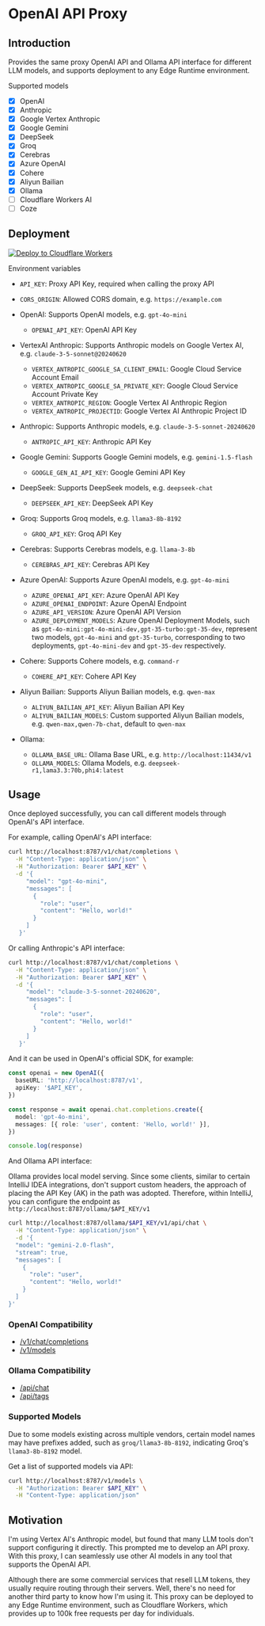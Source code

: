 # OpenAI API Proxy

## Introduction

Provides the same proxy OpenAI API and Ollama API interface for different LLM models, and supports deployment to any Edge Runtime environment.

Supported models

- [x] OpenAI
- [x] Anthropic
- [x] Google Vertex Anthropic
- [x] Google Gemini
- [x] DeepSeek
- [x] Groq
- [x] Cerebras
- [x] Azure OpenAI
- [x] Cohere
- [x] Aliyun Bailian
- [x] Ollama
- [ ] Cloudflare Workers AI
- [ ] Coze

## Deployment

[![Deploy to Cloudflare Workers](https://deploy.workers.cloudflare.com/button)](https://deploy.workers.cloudflare.com/?url=https://github.com/rxliuli/openai-api-proxy)

Environment variables

- `API_KEY`: Proxy API Key, required when calling the proxy API
- `CORS_ORIGIN`: Allowed CORS domain, e.g. `https://example.com`

- OpenAI: Supports OpenAI models, e.g. `gpt-4o-mini`
  - `OPENAI_API_KEY`: OpenAI API Key
- VertexAI Anthropic: Supports Anthropic models on Google Vertex AI, e.g. `claude-3-5-sonnet@20240620`
  - `VERTEX_ANTROPIC_GOOGLE_SA_CLIENT_EMAIL`: Google Cloud Service Account Email
  - `VERTEX_ANTROPIC_GOOGLE_SA_PRIVATE_KEY`: Google Cloud Service Account Private Key
  - `VERTEX_ANTROPIC_REGION`: Google Vertex AI Anthropic Region
  - `VERTEX_ANTROPIC_PROJECTID`: Google Vertex AI Anthropic Project ID
- Anthropic: Supports Anthropic models, e.g. `claude-3-5-sonnet-20240620`
  - `ANTROPIC_API_KEY`: Anthropic API Key
- Google Gemini: Supports Google Gemini models, e.g. `gemini-1.5-flash`
  - `GOOGLE_GEN_AI_API_KEY`: Google Gemini API Key
- DeepSeek: Supports DeepSeek models, e.g. `deepseek-chat`
  - `DEEPSEEK_API_KEY`: DeepSeek API Key
- Groq: Supports Groq models, e.g. `llama3-8b-8192`
  - `GROQ_API_KEY`: Groq API Key
- Cerebras: Supports Cerebras models, e.g. `llama-3-8b`
  - `CEREBRAS_API_KEY`: Cerebras API Key
- Azure OpenAI: Supports Azure OpenAI models, e.g. `gpt-4o-mini`
  - `AZURE_OPENAI_API_KEY`: Azure OpenAI API Key
  - `AZURE_OPENAI_ENDPOINT`: Azure OpenAI Endpoint
  - `AZURE_API_VERSION`: Azure OpenAI API Version
  - `AZURE_DEPLOYMENT_MODELS`: Azure OpenAI Deployment Models, such as `gpt-4o-mini:gpt-4o-mini-dev,gpt-35-turbo:gpt-35-dev`, represent two models, `gpt-4o-mini` and `gpt-35-turbo`, corresponding to two deployments, `gpt-4o-mini-dev` and `gpt-35-dev` respectively.
- Cohere: Supports Cohere models, e.g. `command-r`
  - `COHERE_API_KEY`: Cohere API Key
- Aliyun Bailian: Supports Aliyun Bailian models, e.g. `qwen-max`
  - `ALIYUN_BAILIAN_API_KEY`: Aliyun Bailian API Key
  - `ALIYUN_BAILIAN_MODELS`: Custom supported Aliyun Bailian models, e.g. `qwen-max,qwen-7b-chat`, default to `qwen-max`
- Ollama:
  - `OLLAMA_BASE_URL`: Ollama Base URL, e.g. `http://localhost:11434/v1`
  - `OLLAMA_MODELS`: Ollama Models, e.g. `deepseek-r1,lama3.3:70b,phi4:latest`

## Usage

Once deployed successfully, you can call different models through OpenAI's API interface.

For example, calling OpenAI's API interface:

```bash
curl http://localhost:8787/v1/chat/completions \
  -H "Content-Type: application/json" \
  -H "Authorization: Bearer $API_KEY" \
  -d '{
     "model": "gpt-4o-mini",
     "messages": [
       {
         "role": "user",
         "content": "Hello, world!"
       }
     ]
   }'
```

Or calling Anthropic's API interface:

```bash
curl http://localhost:8787/v1/chat/completions \
  -H "Content-Type: application/json" \
  -H "Authorization: Bearer $API_KEY" \
  -d '{
     "model": "claude-3-5-sonnet-20240620",
     "messages": [
       {
         "role": "user",
         "content": "Hello, world!"
       }
     ]
   }'
```

And it can be used in OpenAI's official SDK, for example:

```ts
const openai = new OpenAI({
  baseURL: 'http://localhost:8787/v1',
  apiKey: '$API_KEY',
})

const response = await openai.chat.completions.create({
  model: 'gpt-4o-mini',
  messages: [{ role: 'user', content: 'Hello, world!' }],
})

console.log(response)
```

And Ollama API interface:

Ollama provides local model serving. Since some clients, similar to certain IntelliJ IDEA integrations, don't support custom headers, the approach of placing the API Key (AK) in the path was adopted. Therefore, within IntelliJ, you can configure the endpoint as `http://localhost:8787/ollama/$API_KEY/v1`

```bash
curl http://localhost:8787/ollama/$API_KEY/v1/api/chat \
  -H "Content-Type: application/json" \
  -d '{
  "model": "gemini-2.0-flash",
  "stream": true,
  "messages": [
    {
      "role": "user",
      "content": "Hello, world!"
    }
  ]
}'
```

### OpenAI Compatibility

- [/v1/chat/completions](https://platform.openai.com/docs/api-reference/chat/create)
- [/v1/models](https://platform.openai.com/docs/api-reference/models)

### Ollama Compatibility
- [/api/chat](https://github.com/ollama/ollama/blob/main/docs/api.md#generate-a-chat-completion)
- [/api/tags](https://github.com/ollama/ollama/blob/main/docs/api.md#list-local-models)


### Supported Models

Due to some models existing across multiple vendors, certain model names may have prefixes added, such as `groq/llama3-8b-8192`, indicating Groq's `llama3-8b-8192` model.

Get a list of supported models via API:

```bash
curl http://localhost:8787/v1/models \
  -H "Authorization: Bearer $API_KEY" \
  -H "Content-Type: application/json"
```

## Motivation

I'm using Vertex AI's Anthropic model, but found that many LLM tools don't support configuring it directly. This prompted me to develop an API proxy. With this proxy, I can seamlessly use other AI models in any tool that supports the OpenAI API.

Although there are some commercial services that resell LLM tokens, they usually require routing through their servers. Well, there's no need for another third party to know how I'm using it. This proxy can be deployed to any Edge Runtime environment, such as Cloudflare Workers, which provides up to 100k free requests per day for individuals.

